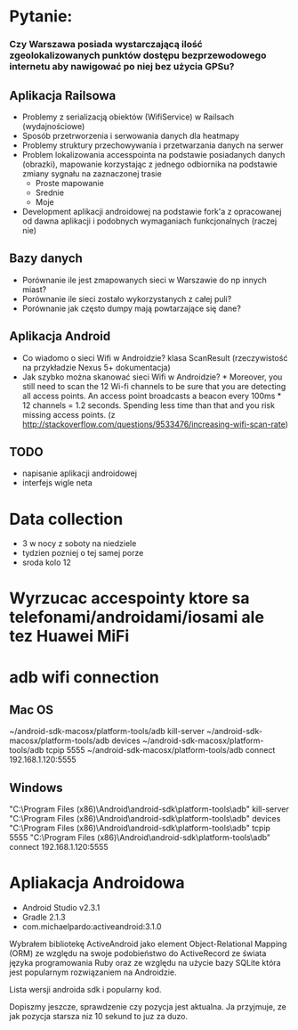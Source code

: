 # Pytanie:
### Czy Warszawa posiada wystarczającą ilość zgeolokalizowanych punktów dostępu bezprzewodowego internetu aby nawigować po niej bez użycia GPSu?

## Aplikacja Railsowa

 * Problemy z serializacją obiektów (WifiService) w Railsach (wydajnościowe)
 * Sposób przetrworzenia i serwowania danych dla heatmapy
 * Problemy struktury przechowywania i przetwarzania danych na serwer
 * Problem lokalizowania accesspointa na podstawie posiadanych danych (obrazki), mapowanie korzystając z jednego odbiornika na podstawie zmiany sygnału na zaznaczonej trasie
	 * Proste mapowanie
	 * Srednie
	 * Moje
 * Development aplikacji androidowej na podstawie fork'a z opracowanej od dawna aplikacji i podobnych wymaganiach funkcjonalnych (raczej nie)

## Bazy danych

 * Porównanie ile jest zmapowanych sieci w Warszawie do np innych miast?
 * Porównanie ile sieci zostało wykorzystanych z całej puli?
 * Porównanie jak często dumpy mają powtarzające się dane?


## Aplikacja Android
 * Co wiadomo o sieci Wifi w Androidzie? klasa ScanResult (rzeczywistość na przykładzie Nexus 5+ dokumentacja)
 * Jak szybko można skanować sieci Wifi w Androidzie?
		* Moreover, you still need to scan the 12 Wi-fi channels to be sure that you are detecting all access points. An access point broadcasts a beacon every 100ms * 12 channels = 1.2 seconds. Spending less time than that and you risk missing access points. (z http://stackoverflow.com/questions/9533476/increasing-wifi-scan-rate)


## TODO
 * napisanie aplikacji androidowej
 * interfejs wigle neta

# Data collection

* 3 w nocy z soboty na niedziele
* tydzien pozniej o tej samej porze
* sroda kolo 12

# Wyrzucac accespointy ktore sa telefonami/androidami/iosami ale tez Huawei MiFi


# adb wifi connection

## Mac OS
~/android-sdk-macosx/platform-tools/adb kill-server
~/android-sdk-macosx/platform-tools/adb devices
~/android-sdk-macosx/platform-tools/adb tcpip 5555
~/android-sdk-macosx/platform-tools/adb connect 192.168.1.120:5555

## Windows
"C:\Program Files (x86)\Android\android-sdk\platform-tools\adb" kill-server
"C:\Program Files (x86)\Android\android-sdk\platform-tools\adb" devices
"C:\Program Files (x86)\Android\android-sdk\platform-tools\adb" tcpip 5555
"C:\Program Files (x86)\Android\android-sdk\platform-tools\adb" connect 192.168.1.120:5555

# Apliakacja Androidowa
 * Android Studio v2.3.1
 * Gradle 2.1.3
 * com.michaelpardo:activeandroid:3.1.0

Wybrałem bibliotekę ActiveAndroid jako element Object-Relational Mapping (ORM) ze względu na swoje podobieństwo do ActiveRecord ze świata języka programowania Ruby oraz ze względu na użycie bazy SQLite która jest popularnym rozwiązaniem na Androidzie.

Lista wersji androida sdk i popularny kod.


Dopiszmy jeszcze, sprawdzenie czy pozycja jest aktualna. Ja przyjmuje, ze jak pozycja starsza niz 10 sekund to juz za duzo.
